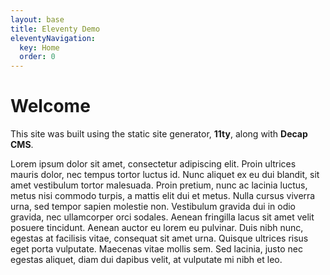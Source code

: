 ```yaml
---
layout: base
title: Eleventy Demo
eleventyNavigation:
  key: Home
  order: 0
---
```

# Welcome

This site was built using the static site generator, **11ty**, along with **Decap CMS**.

Lorem ipsum dolor sit amet, consectetur adipiscing elit. Proin ultrices mauris dolor, nec tempus tortor luctus id. Nunc aliquet ex eu dui blandit, sit amet vestibulum tortor malesuada. Proin pretium, nunc ac lacinia luctus, metus nisi commodo turpis, a mattis elit dui et metus. Nulla cursus viverra urna, sed tempor sapien molestie non. Vestibulum gravida dui in odio gravida, nec ullamcorper orci sodales. Aenean fringilla lacus sit amet velit posuere tincidunt. Aenean auctor eu lorem eu pulvinar. Duis nibh nunc, egestas at facilisis vitae, consequat sit amet urna. Quisque ultrices risus eget porta vulputate. Maecenas vitae mollis sem. Sed lacinia, justo nec egestas aliquet, diam dui dapibus velit, at vulputate mi nibh et leo.